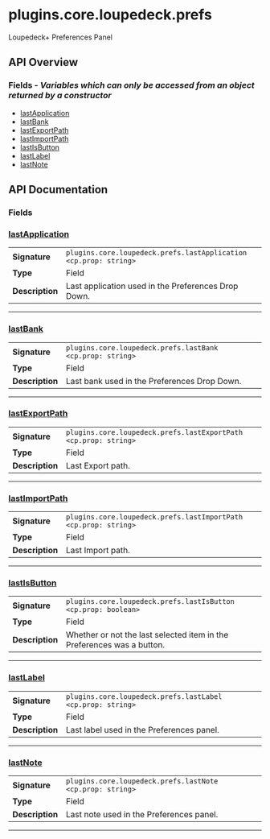 # plugins.core.loupedeck.prefs

Loupedeck+ Preferences Panel

## API Overview
### **Fields** - _Variables which can only be accessed from an object returned by a constructor_
 * [lastApplication](#lastapplication)
 * [lastBank](#lastbank)
 * [lastExportPath](#lastexportpath)
 * [lastImportPath](#lastimportpath)
 * [lastIsButton](#lastisbutton)
 * [lastLabel](#lastlabel)
 * [lastNote](#lastnote)


## API Documentation

### Fields


### [lastApplication](#lastapplication)

|                                             |                                                                                     |
| --------------------------------------------|-------------------------------------------------------------------------------------|
| **Signature**                               | `plugins.core.loupedeck.prefs.lastApplication <cp.prop: string>`                                                                    |
| **Type**                                    | Field                                                                     |
| **Description**                             | Last application used in the Preferences Drop Down.                                                                     |

---

### [lastBank](#lastbank)

|                                             |                                                                                     |
| --------------------------------------------|-------------------------------------------------------------------------------------|
| **Signature**                               | `plugins.core.loupedeck.prefs.lastBank <cp.prop: string>`                                                                    |
| **Type**                                    | Field                                                                     |
| **Description**                             | Last bank used in the Preferences Drop Down.                                                                     |

---

### [lastExportPath](#lastexportpath)

|                                             |                                                                                     |
| --------------------------------------------|-------------------------------------------------------------------------------------|
| **Signature**                               | `plugins.core.loupedeck.prefs.lastExportPath <cp.prop: string>`                                                                    |
| **Type**                                    | Field                                                                     |
| **Description**                             | Last Export path.                                                                     |

---

### [lastImportPath](#lastimportpath)

|                                             |                                                                                     |
| --------------------------------------------|-------------------------------------------------------------------------------------|
| **Signature**                               | `plugins.core.loupedeck.prefs.lastImportPath <cp.prop: string>`                                                                    |
| **Type**                                    | Field                                                                     |
| **Description**                             | Last Import path.                                                                     |

---

### [lastIsButton](#lastisbutton)

|                                             |                                                                                     |
| --------------------------------------------|-------------------------------------------------------------------------------------|
| **Signature**                               | `plugins.core.loupedeck.prefs.lastIsButton <cp.prop: boolean>`                                                                    |
| **Type**                                    | Field                                                                     |
| **Description**                             | Whether or not the last selected item in the Preferences was a button.                                                                     |

---

### [lastLabel](#lastlabel)

|                                             |                                                                                     |
| --------------------------------------------|-------------------------------------------------------------------------------------|
| **Signature**                               | `plugins.core.loupedeck.prefs.lastLabel <cp.prop: string>`                                                                    |
| **Type**                                    | Field                                                                     |
| **Description**                             | Last label used in the Preferences panel.                                                                     |

---

### [lastNote](#lastnote)

|                                             |                                                                                     |
| --------------------------------------------|-------------------------------------------------------------------------------------|
| **Signature**                               | `plugins.core.loupedeck.prefs.lastNote <cp.prop: string>`                                                                    |
| **Type**                                    | Field                                                                     |
| **Description**                             | Last note used in the Preferences panel.                                                                     |

---
